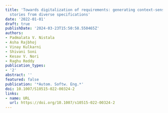 ```yaml
---
title: 'Towards digitalization of requirements: generating context-sensitive user
  stories from diverse specifications'
date: '2022-01-01'
draft: true
publishDate: '2024-03-23T15:50:58.550465Z'
authors:
- Padmalata V. Nistala
- Asha Rajbhoj
- Vinay Kulkarni
- Shivani Soni
- Kesav V. Nori
- Raghu Reddy
publication_types:
- '2'
abstract: ''
featured: false
publication: '*Autom. Softw. Eng.*'
doi: 10.1007/S10515-022-00324-2
links:
- name: URL
  url: https://doi.org/10.1007/s10515-022-00324-2
---
```


